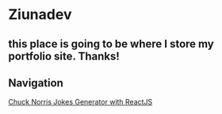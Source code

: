 # Ziunadev

## this place is going to be where I store my portfolio site. Thanks!

## Navigation
<a href="https://ziunadev.github.io/chuck-norris-jokes-generator-react" >
  Chuck Norris Jokes Generator with ReactJS
</a>